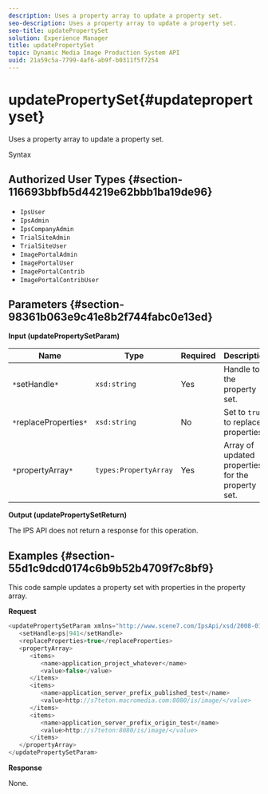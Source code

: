 ```yaml
---
description: Uses a property array to update a property set.
seo-description: Uses a property array to update a property set.
seo-title: updatePropertySet
solution: Experience Manager
title: updatePropertySet
topic: Dynamic Media Image Production System API
uuid: 21a59c5a-7799-4af6-ab9f-b0311f5f7254
---
```


# updatePropertySet{#updatepropertyset}

Uses a property array to update a property set.

 Syntax 

## Authorized User Types {#section-116693bbfb5d44219e62bbb1ba19de96}

* `IpsUser` 
* `IpsAdmin` 
* `IpsCompanyAdmin` 
* `TrialSiteAdmin` 
* `TrialSiteUser` 
* `ImagePortalAdmin` 
* `ImagePortalUser` 
* `ImagePortalContrib` 
* `ImagePortalContribUser`

## Parameters {#section-98361b063e9c41e8b2f744fabc0e13ed}

**Input (updatePropertySetParam)** 

|  Name  | Type  | Required  | Description  |
|---|---|---|---|
|  `*`setHandle`*`  | `xsd:string`  | Yes  | Handle to the property set.  |
|  `*`replaceProperties`*`  | `xsd:string`  | No  |Set to `true` to replace properties.  |
|  `*`propertyArray`*`  | `types:PropertyArray`  | Yes  | Array of updated properties for the property set.  |

**Output (updatePropertySetReturn)**

The IPS API does not return a response for this operation.

## Examples {#section-55d1c9dcd0174c6b9b52b4709f7c8bf9}

This code sample updates a property set with properties in the property array.

**Request** 

```java
<updatePropertySetParam xmlns="http://www.scene7.com/IpsApi/xsd/2008-01-15">
   <setHandle>ps|941</setHandle>
   <replaceProperties>true</replaceProperties>
   <propertyArray>
      <items>
         <name>application_project_whatever</name>
         <value>false</value>
      </items>
      <items>
         <name>application_server_prefix_published_test</name>
         <value>http://s7teton.macromedia.com:8080/is/image/</value>
      </items>
      <items>
         <name>application_server_prefix_origin_test</name>
         <value>http://s7teton:8080/is/image/</value>
      </items>
   </propertyArray>
</updatePropertySetParam>
```

**Response**

None. 
